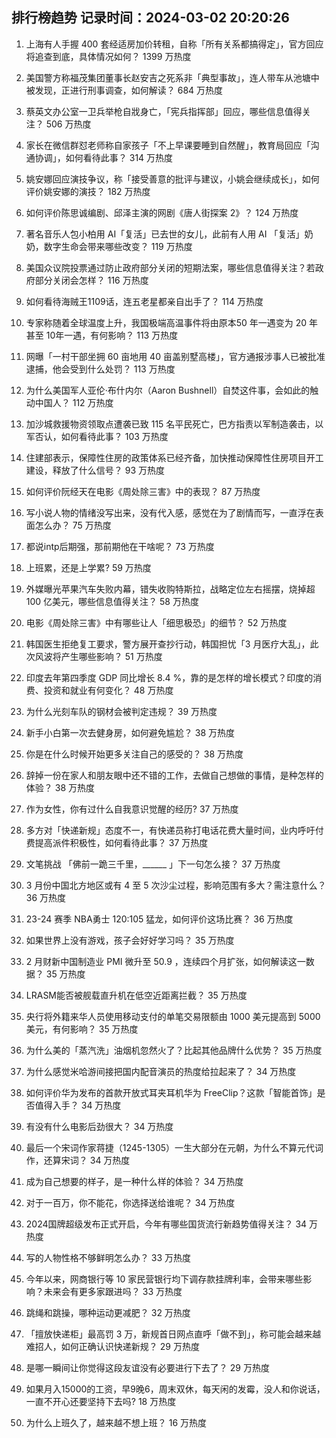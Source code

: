 
## 排行榜趋势 记录时间：2024-03-02 20:20:26
  
  1. 上海有人手握 400 套经适房加价转租，自称「所有关系都搞得定」，官方回应将追查到底，具体情况如何？ 1399 万热度
    
  2. 美国警方称福茂集团董事长赵安吉之死系非「典型事故」，连人带车从池塘中被发现，正进行刑事调查，如何解读？ 684 万热度
    
  3. 蔡英文办公室一卫兵举枪自戕身亡，「宪兵指挥部」回应，哪些信息值得关注？ 506 万热度
    
  4. 家长在微信群怼老师称自家孩子「不上早课要睡到自然醒」，教育局回应「沟通协调」，如何看待此事？ 314 万热度
    
  5. 姚安娜回应演技争议，称「接受善意的批评与建议，小姚会继续成长」，如何评价姚安娜的演技？ 182 万热度
    
  6. 如何评价陈思诚编剧、邱泽主演的网剧《唐人街探案 2》？ 124 万热度
    
  7. 著名音乐人包小柏用 AI「复活」已去世的女儿，此前有人用 AI 「复活」奶奶，数字生命会带来哪些改变？ 119 万热度
    
  8. 美国众议院投票通过防止政府部分关闭的短期法案，哪些信息值得关注？若政府部分关闭会怎样？ 116 万热度
    
  9. 如何看待海贼王1109话，连五老星都亲自出手了？ 114 万热度
    
  10. 专家称随着全球温度上升，我国极端高温事件将由原本50 年一遇变为 20 年甚至 10年一遇，有何影响？ 113 万热度
    
  11. 网曝「一村干部坐拥 60 亩地用 40 亩盖别墅高楼」，官方通报涉事人已被批准逮捕，他会受到什么处罚？ 113 万热度
    
  12. 为什么美国军人亚伦·布什内尔（Aaron Bushnell）自焚这件事，会如此的触动中国人？ 112 万热度
    
  13. 加沙城救援物资领取点遭袭已致 115 名平民死亡，巴方指责以军制造袭击，以军否认，如何看待此事？ 103 万热度
    
  14. 住建部表示，保障性住房的政策体系已经齐备，加快推动保障性住房项目开工建设，释放了什么信号？ 93 万热度
    
  15. 如何评价阮经天在电影《周处除三害》中的表现？ 87 万热度
    
  16. 写小说人物的情绪没写出来，没有代入感，感觉在为了剧情而写，一直浮在表面怎么办？ 75 万热度
    
  17. 都说intp后期强，那前期他在干啥呢？ 73 万热度
    
  18. 上班累，还是上学累? 59 万热度
    
  19. 外媒曝光苹果汽车失败内幕，错失收购特斯拉，战略定位左右摇摆，烧掉超 100 亿美元，哪些信息值得关注？ 58 万热度
    
  20. 电影《周处除三害》中有哪些让人「细思极恐」的细节？ 52 万热度
    
  21. 韩国医生拒绝复工要求，警方展开查抄行动，韩国担忧「3 月医疗大乱」，此次风波将产生哪些影响？ 51 万热度
    
  22. 印度去年第四季度 GDP 同比增长 8.4 %，靠的是怎样的增长模式？印度的消费、投资和就业有何变化？ 48 万热度
    
  23. 为什么光刻车队的钢材会被判定违规？ 39 万热度
    
  24. 新手小白第一次去健身房，如何避免尴尬？ 38 万热度
    
  25. 你是在什么时候开始更多关注自己的感受的？ 38 万热度
    
  26. 辞掉一份在家人和朋友眼中还不错的工作，去做自己想做的事情，是种怎样的体验？ 38 万热度
    
  27. 作为女性，你有过什么自我意识觉醒的经历? 37 万热度
    
  28. 多方对「快递新规」态度不一，有快递员称打电话花费大量时间，业内呼吁付费提高派件积极性，如何看待此事？ 37 万热度
    
  29. 文笔挑战 「佛前一跪三千里，______ 」下一句怎么接？ 37 万热度
    
  30. 3 月份中国北方地区或有 4 至 5 次沙尘过程，影响范围有多大？需注意什么？ 36 万热度
    
  31. 23-24 赛季 NBA勇士 120:105 猛龙，如何评价这场比赛？ 36 万热度
    
  32. 如果世界上没有游戏，孩子会好好学习吗？ 35 万热度
    
  33. 2 月财新中国制造业 PMI 微升至 50.9 ，连续四个月扩张，如何解读这一数据？ 35 万热度
    
  34. LRASM能否被舰载直升机在低空近距离拦截？ 35 万热度
    
  35. 央行将外籍来华人员使用移动支付的单笔交易限额由 1000 美元提高到 5000 美元，有何影响？ 35 万热度
    
  36. 为什么美的「蒸汽洗」油烟机忽然火了？比起其他品牌什么优势？ 35 万热度
    
  37. 为什么感觉米哈游间接把国内配音演员的热度给拉起来了？ 34 万热度
    
  38. 如何评价华为发布的首款开放式耳夹耳机华为 FreeClip？这款「智能首饰」是否值得入手？ 34 万热度
    
  39. 有没有什么电影后劲很大？ 34 万热度
    
  40. 最后一个宋词作家蒋捷（1245-1305）一生大部分在元朝，为什么不算元代词作，还算宋词？ 34 万热度
    
  41. 成为自己想要的样子，是一种什么样的体验？ 34 万热度
    
  42. 对于一百万，你不能花，你选择送给谁呢？ 34 万热度
    
  43. 2024国牌超级发布正式开启，今年有哪些国货流行新趋势值得关注？ 34 万热度
    
  44. 写的人物性格不够鲜明怎么办？ 33 万热度
    
  45. 今年以来，网商银行等 10 家民营银行均下调存款挂牌利率，会带来哪些影响？未来会有更多家跟进吗？ 33 万热度
    
  46. 跳绳和跳操，哪种运动更减肥？ 32 万热度
    
  47. 「擅放快递柜」最高罚 3 万，新规首日网点直呼「做不到」，称可能会越来越难招人，如何正确认识快递新规？ 29 万热度
    
  48. 是哪一瞬间让你觉得这段友谊没有必要进行下去了？ 29 万热度
    
  49. 如果月入15000的工资，早9晚6，周末双休，每天闲的发霉，没人和你说话，一直不开心还要坚持下去吗? 18 万热度
    
  50. 为什么上班久了，越来越不想上班？ 16 万热度
    